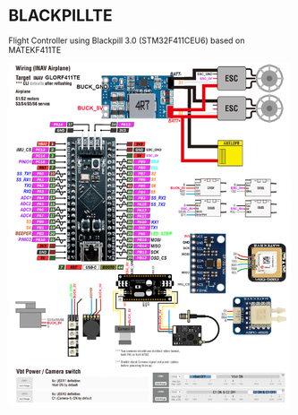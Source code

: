 # BLACKPILLTE
 Flight Controller using Blackpill 3.0 (STM32F411CEU6) based on MATEKF411TE

![My Remote Image](https://github.com/ShanGlor/BLACKPILLTE/blob/main/GLORF411-WTE_Wiring.png?dl=0)
